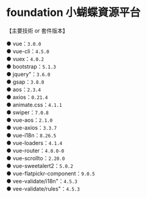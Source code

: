 # foundation 小蝴蝶資源平台

【主要技術 or 套件版本】

● vue：`3.0.0`  
● vue-cli：`4.5.0`  
● vuex：`4.0.2`  
● bootstrap：`5.1.3`  
● jquery"：`3.6.0`  
● gsap：`3.8.0`  
● aos：`2.3.4`  
● axios：`0.21.4`  
● animate.css：`4.1.1`  
● swiper：`7.0.8`  
● vue-aos：`2.1.0`  
● vue-axios：`3.3.7`  
● vue-i18n：`8.26.5`  
● vue-loaders：`4.1.4`  
● vue-router：`4.0.0-0`  
● vue-scrollto：`2.20.0`  
● vue-sweetalert2：`5.0.2`  
● vue-flatpickr-component：`9.0.5`  
● vee-validate/i18n"：`4.5.3`  
● vee-validate/rules"：`4.5.3`  

